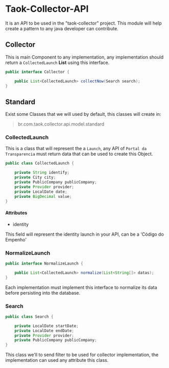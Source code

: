 # Taok-Collector-API


It is an API to be used in the "taok-collector" project. This module will help create a pattern to any java developer can contribute.

## Collector

This is main Component to any implementation, any implementation should return a `CollectedLaunch` **List** using this interface.  

```java
public interface Collector {

	public List<CollectedLaunch> collectNow(Search search);
}
```

## Standard

Exist some Classes that we will used by default, this classes will create in: 

> br.com.taok.collector.api.model.standard

### CollectedLaunch

This is a class that will represent the a `Launch`, any API of `Portal da Transparencia` must return data that can be used to create this Object.  

```java
public class CollectedLaunch {

	private String identify;
	private City city;
	private PublicCompany publicCompany;
	private Provider provider;
	private LocalDate date;
	private BigDecimal value;
}
```
#### Attributes

- identity

This field will represent the identity launch in your API, can be a 'Código do Empenho' 

### NormalizeLaunch

```java
public interface NormalizeLaunch {

	public List<CollectedLaunch> normalize(List<String[]> datas);
}

```
Each implementation must implement this interface to normalize its data before persisting into the database. 


### Search   

```java
public class Search {

	private LocalDate startDate;
	private LocalDate endDate;
	private Provider provider;
	private PublicCompany publicCompany;
}
```

This class we'll to send filter to be used for collector implementation, the implementation can used any attribute this class.